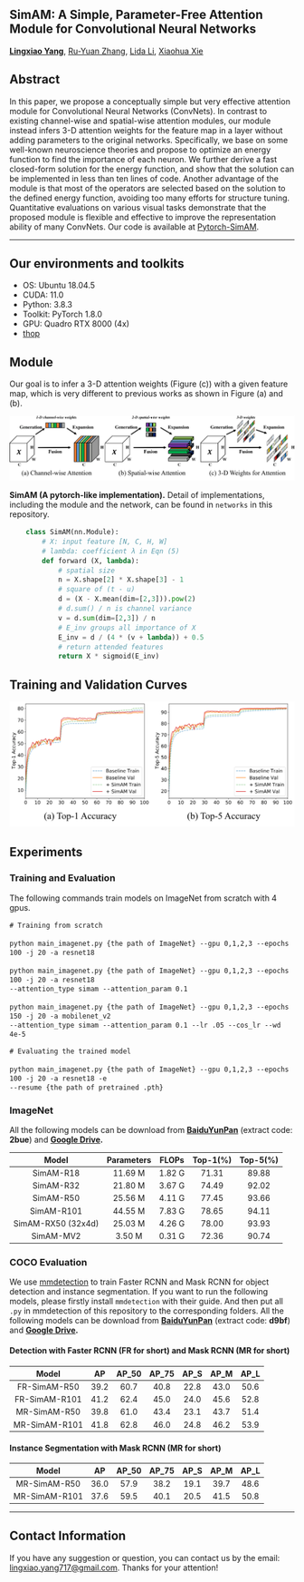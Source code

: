 ## SimAM: A Simple, Parameter-Free Attention Module for Convolutional Neural Networks
[**Lingxiao Yang**](https://zjjconan.github.io/), [Ru-Yuan Zhang](https://ruyuanzhang.github.io/), [Lida Li](https://github.com/lld533), [Xiaohua Xie](http://sdcs.sysu.edu.cn/content/2478)

Abstract
----------
In this paper, we propose a conceptually simple but very effective attention module for Convolutional Neural Networks (ConvNets). In contrast to existing channel-wise and spatial-wise attention modules, our module instead infers 3-D attention weights for the feature map in a layer without adding parameters to the original networks. Specifically, we base on some well-known neuroscience theories and propose to optimize an energy function to find the importance of each neuron. We further derive a fast closed-form solution for the energy function, and show that the solution can be implemented in less than ten lines of code. Another advantage of the module is that most of the operators are selected based on the solution to the defined energy function, avoiding too many efforts for structure tuning. Quantitative evaluations on various visual tasks demonstrate that the proposed module is flexible and effective to improve the representation ability of many ConvNets. Our code is available at [Pytorch-SimAM](https://github.com/ZjjConan/SimAM).

--------------------------------------------------

Our environments and toolkits
-----------

- OS: Ubuntu 18.04.5
- CUDA: 11.0
- Python: 3.8.3
- Toolkit: PyTorch 1.8.0
- GPU: Quadro RTX 8000 (4x)
- [thop](https://github.com/Lyken17/pytorch-OpCounter)

Module
------

Our goal is to infer a 3-D attention weights (Figure (c)) with a given feature map, which is very different to previous works as shown in Figure (a) and (b).

<p align="center">
<img src="figures/attentions.png">
</p>

**SimAM (A pytorch-like implementation).** Detail of implementations, including the module and the network, can be found in ``networks`` in this repository. 


```python
    class SimAM(nn.Module):
        # X: input feature [N, C, H, W]
        # lambda: coefficient λ in Eqn (5)
        def forward (X, lambda):
            # spatial size
            n = X.shape[2] * X.shape[3] - 1
            # square of (t - u)
            d = (X - X.mean(dim=[2,3])).pow(2)
            # d.sum() / n is channel variance
            v = d.sum(dim=[2,3]) / n
            # E_inv groups all importance of X
            E_inv = d / (4 * (v + lambda)) + 0.5
            # return attended features
            return X * sigmoid(E_inv)
```

Training and Validation Curves
----------

<p align="center">
<img src="figures/training_curves.png">
</p>

Experiments
----------

### Training and Evaluation

The following commands train models on ImageNet from scratch with 4 gpus. 


```
# Training from scratch

python main_imagenet.py {the path of ImageNet} --gpu 0,1,2,3 --epochs 100 -j 20 -a resnet18 

python main_imagenet.py {the path of ImageNet} --gpu 0,1,2,3 --epochs 100 -j 20 -a resnet18 
--attention_type simam --attention_param 0.1

python main_imagenet.py {the path of ImageNet} --gpu 0,1,2,3 --epochs 150 -j 20 -a mobilenet_v2
--attention_type simam --attention_param 0.1 --lr .05 --cos_lr --wd 4e-5 
```

```
# Evaluating the trained model

python main_imagenet.py {the path of ImageNet} --gpu 0,1,2,3 --epochs 100 -j 20 -a resnet18 -e
--resume {the path of pretrained .pth}
```

### ImageNet


All the following models can be download from **[BaiduYunPan](https://pan.baidu.com/s/1qqBON70D-IjB4MropSD5_g)** (extract code: **2bue**) and **[Google Drive](https://drive.google.com/drive/folders/1rRT0UCPeRLPdTCJvv43hvAnGnS49nIWn?usp=sharing).**

|Model                |Parameters |FLOPs    |Top-1(%)   |Top-5(%)|
|:---:                |:----:     |:---:    |:------:   |:------:|
|SimAM-R18            |11.69 M    |1.82 G   |71.31      |89.88   |
|SimAM-R32            |21.80 M    |3.67 G   |74.49      |92.02   |
|SimAM-R50            |25.56 M    |4.11 G   |77.45      |93.66   |
|SimAM-R101           |44.55 M    |7.83 G   |78.65      |94.11   |
|SimAM-RX50 (32x4d)   |25.03 M    |4.26 G   |78.00      |93.93   |
|SimAM-MV2            |3.50 M     |0.31 G   |72.36      |90.74   |

### COCO Evaluation
We use [mmdetection](https://github.com/open-mmlab/mmdetection) to train Faster RCNN and Mask RCNN for object detection and instance segmentation. If you want to run the following models, please firstly install `mmdetection` with their guide. And then put all `.py` in mmdetection of this repository to the corresponding folders. All the following models can be download from **[BaiduYunPan](https://pan.baidu.com/s/1rqov_R3TO_lROPKZqQN2Uw)** (extract code: **d9bf**) and **[Google Drive](https://drive.google.com/drive/folders/1F8W3MY32crU6jUeV2sgc_4AQwqt_MvAp?usp=sharing).**


#### Detection with Faster RCNN (FR for short) and Mask RCNN (MR for short)

|Model          |AP     |AP_50      |AP_75|AP_S     |AP_M      |AP_L |
|:----:         |:----: |:---:      |:--: |:----:   |:---:     |:--: |
|FR-SimAM-R50   |39.2   |60.7       |40.8 |22.8     |43.0      |50.6 |
|FR-SimAM-R101  |41.2   |62.4       |45.0 |24.0     |45.6      |52.8 |
|MR-SimAM-R50   |39.8   |61.0       |43.4 |23.1     |43.7      |51.4 |
|MR-SimAM-R101  |41.8   |62.8       |46.0 |24.8     |46.2      |53.9 |


#### Instance Segmentation with Mask RCNN (MR for short)

|Model          |AP     |AP_50      |AP_75|AP_S     |AP_M      |AP_L |
|:----:         |:----: |:---:      |:--: |:----:   |:---:     |:--: |
|MR-SimAM-R50   |36.0   |57.9       |38.2 |19.1     |39.7      |48.6 |
|MR-SimAM-R101  |37.6   |59.5       |40.1 |20.5     |41.5      |50.8 |

--------------------------------------------------------------------



## Contact Information

If you have any suggestion or question, you can contact us by the email: lingxiao.yang717@gmail.com. Thanks for your attention!
